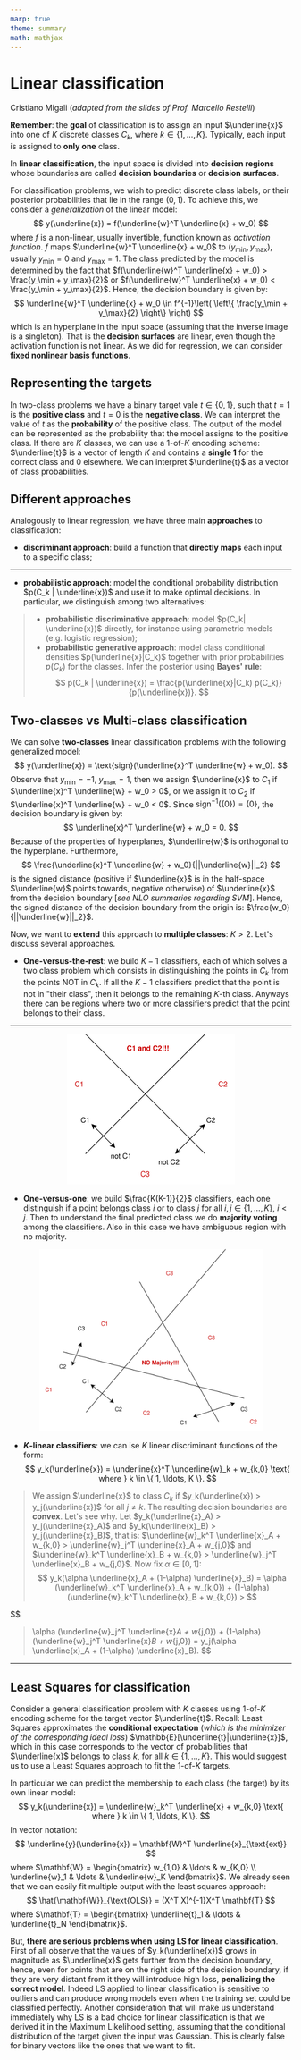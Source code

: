 ```yaml
---
marp: true
theme: summary
math: mathjax
---
```

# Linear classification

<div class="author">

Cristiano Migali
(_adapted from the slides of Prof. Marcello Restelli_)

</div>

**Remember**: the **goal** of classification is to assign an input $\underline{x}$ into one of $K$ discrete classes $C_k$, where $k \in \{ 1, \ldots, K \}$. Typically, each input is assigned to **only one** class.

In **linear classification**, the input space is divided into **decision regions** whose boundaries are called **decision boundaries** or **decision surfaces**.

For classification problems, we wish to predict discrete class labels, or their posterior probabilities that lie in the range $(0, 1)$. To achieve this, we consider a _generalization_ of the linear model:
$$
y(\underline{x}) = f(\underline{w}^T \underline{x} + w_0)
$$
where $f$ is a non-linear, usually invertible, function known as _activation function_. $f$ maps $\underline{w}^T \underline{x} + w_0$ to $(y_\min, y_\max)$, usually $y_\min = 0$ and $y_\max = 1$. The class predicted by the model is determined by the fact that $f(\underline{w}^T \underline{x} + w_0) > \frac{y_\min + y_\max}{2}$ or $f(\underline{w}^T \underline{x} + w_0) < \frac{y_\min + y_\max}{2}$.
Hence, the decision boundary is given by:
$$
\underline{w}^T \underline{x} + w_0 \in f^{-1}\left( \left\{ \frac{y_\min + y_\max}{2} \right\} \right)
$$
which is an hyperplane in the input space (assuming that the inverse image is a singleton). That is the **decision surfaces** are linear, even though the activation function is not linear. As we did for regression, we can consider **fixed nonlinear basis functions**.

## Representing the targets

In two-class problems we have a binary target vale $t \in \{ 0, 1 \}$, such that $t = 1$ is the **positive class** and $t = 0$ is the **negative class**. We can interpret the value of $t$ as the **probability** of the positive class. The output of the model can be represented as the probability that the model assigns to the positive class.
If there are $K$ classes, we can use a 1-of-$K$ encoding scheme: $\underline{t}$ is a vector of length $K$ and contains a **single 1** for the correct class and 0 elsewhere. We can interpret $\underline{t}$ as a vector of class probabilities.

## Different approaches

Analogously to linear regression, we have three main **approaches** to classification:
- **discriminant approach**: build a function that **directly maps** each input to a specific class;

---

- **probabilistic approach**: model the conditional probability distribution $p(C_k | \underline{x})$ and use it to make optimal decisions. In particular, we distinguish among two alternatives:
> - **probabilistic discriminative approach**: model $p(C_k| \underline{x})$ directly, for instance using parametric models (e.g. logistic regression);
> - **probabilistic generative approach**: model class conditional densities $p(\underline{x}|C_k)$ together with prior probabilities $p(C_k)$ for the classes. Infer the posterior using **Bayes' rule**:
$$
p(C_k | \underline{x}) = \frac{p(\underline{x}|C_k) p(C_k)}{p(\underline{x})}.
$$

## Two-classes vs Multi-class classification

We can solve **two-classes** linear classification problems with the following generalized model:
$$
y(\underline{x}) = \text{sign}(\underline{x}^T \underline{w} + w_0).
$$
Observe that $y_\min = -1$, $y_\max = 1$, then we assign $\underline{x}$ to $C_1$ if $\underline{x}^T \underline{w} + w_0 > 0$, or we assign it to $C_2$ if $\underline{x}^T \underline{w} + w_0 < 0$. Since $\text{sign}^{-1}(\{ 0 \}) = \{ 0 \}$, the decision boundary is given by:
$$
\underline{x}^T \underline{w} + w_0 = 0.
$$
Because of the properties of hyperplanes, $\underline{w}$ is orthogonal to the hyperplane. Furthermore,
$$
\frac{\underline{x}^T \underline{w} + w_0}{||\underline{w}||_2}
$$
is the signed distance (positive if $\underline{x}$ is in the half-space $\underline{w}$ points towards, negative otherwise) of $\underline{x}$ from the decision boundary [_see NLO summaries regarding SVM_].
Hence, the signed distance of the decision boundary from the origin is: $\frac{w_0}{||\underline{w}||_2}$.

Now, we want to **extend** this approach to **multiple classes**: $K > 2$. Let's discuss several approaches.
- **One-versus-the-rest**: we build $K-1$ classifiers, each of which solves a two class problem which consists in distinguishing the points in $C_k$ from the points NOT in $C_k$. If all the $K-1$ classifiers predict that the point is not in "their class", then it belongs to the remaining $K$-th class. Anyways there can be regions where two or more classifiers predict that the point belongs to their class.

---

<p align="center">
    <img src="static/one-versus-the-rest-classifier.svg"
    width="300mm" />
</p>

- **One-versus-one**: we build $\frac{K(K-1)}{2}$ classifiers, each one distinguish if a point belongs class $i$ or to class $j$ for all $i, j \in \{ 1, \ldots, K \}$, $i < j$. Then to understand the final predicted class we do **majority voting** among the classifiers. Also in this case we have ambiguous region with no majority.

<p align="center">
    <img src="static/one-versus-one-classifier.svg"
    width="400mm" />
</p>

- **$K$-linear classifiers**: we can ise $K$ linear discriminant functions of the form:
$$
y_k(\underline{x}) = \underline{x}^T \underline{w}_k + w_{k,0} \text{ where } k \in \{ 1, \ldots, K \}.
$$
> We assign $\underline{x}$ to class $C_k$ if $y_k(\underline{x}) > y_j(\underline{x})$ for all $j \neq k$. The resulting decision boundaries are **convex**. Let's see why. Let $y_k(\underline{x}_A) > y_j(\underline{x}_A)$ and $y_k(\underline{x}_B) > y_j(\underline{x}_B)$, that is: $\underline{w}_k^T \underline{x}_A + w_{k,0} > \underline{w}_j^T \underline{x}_A + w_{j,0}$ and $\underline{w}_k^T \underline{x}_B + w_{k,0} > \underline{w}_j^T \underline{x}_B + w_{j,0}$. Now fix $\alpha \in [ 0, 1 ]$:
$$
y_k(\alpha \underline{x}_A + (1-\alpha) \underline{x}_B) = \alpha (\underline{w}_k^T \underline{x}_A + w_{k,0}) + (1-\alpha)(\underline{w}_k^T \underline{x}_B + w_{k,0}) >
$$

$$
> \alpha (\underline{w}_j^T \underline{x}_A + w_{j,0}) + (1-\alpha) (\underline{w}_j^T \underline{x}_B + w_{j,0}) = y_j(\alpha \underline{x}_A + (1-\alpha) \underline{x}_B).
$$

---

## Least Squares for classification

Consider a general classification problem with $K$ classes using 1-of-$K$ encoding scheme for the target vector $\underline{t}$.
Recall: Least Squares approximates the **conditional expectation** (_which is the minimizer of the corresponding ideal loss_) $\mathbb{E}[\underline{t}|\underline{x}]$, which in this case corresponds to the vector of probabilities that $\underline{x}$ belongs to class $k$, for all $k \in \{ 1, \ldots, K \}$. This would suggest us to use a Least Squares approach to fit the 1-of-$K$ targets.

In particular we can predict the membership to each class (the target) by its own linear model:
$$
y_k(\underline{x}) = \underline{w}_k^T \underline{x} + w_{k,0} \text{ where } k \in \{ 1, \ldots, K \}.
$$
In vector notation:
$$
\underline{y}(\underline{x}) = \mathbf{W}^T \underline{x}_{\text{ext}}
$$
where $\mathbf{W} = \begin{bmatrix} w_{1,0} & \ldots & w_{K,0} \\ \underline{w}_1 & \ldots & \underline{w}_K \end{bmatrix}$.
We already seen that we can easily fit multiple output with the least squares approach:
$$
\hat{\mathbf{W}}_{\text{OLS}} = (X^T X)^{-1}X^T \mathbf{T}
$$
where $\mathbf{T} = \begin{bmatrix} \underline{t}_1 & \ldots & \underline{t}_N \end{bmatrix}$.

But, **there are serious problems when using LS for linear classification**.
First of all observe that the values of $y_k(\underline{x})$ grows in magnitude as $\underline{x}$ gets further from the decision boundary, hence, even for points that are on the right side of the decision boundary, if they are very distant from it they will introduce high loss, **penalizing the correct model**. Indeed LS applied to linear classification is sensitive to outliers and can produce wrong models even when the training set could be classified perfectly.
Another consideration that will make us understand immediately why LS is a bad choice for linear classification is that we derived it in the Maximum Likelihood setting, assuming that the conditional distribution of the target given the input was Gaussian. This is clearly false for binary vectors like the ones that we want to fit.
